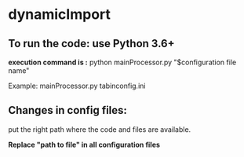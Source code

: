# dynamicImport

## To run the code: use Python 3.6+

**execution command is :**
python mainProcessor.py "$configuration file name"

Example: mainProcessor.py tabinconfig.ini


## Changes in config files:

put the right path where the code and files are available.

**Replace "path to file" in all configuration files**
